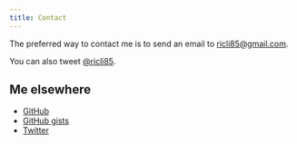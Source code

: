 ```yaml
---
title: Contact
---
```


The preferred way to contact me is to send an email to
[ricli85@gmail.com](mailto:ricli85@gmail.com).

You can also tweet <a href="http://twitter.com/ricli85">@ricli85</a>.

## Me elsewhere

<ul>
  <li><a href="https://github.com/rickardlindberg">GitHub</a></li>
  <li><a href="https://gist.github.com/rickardlindberg">GitHub gists</a></li>
  <li><a href="http://twitter.com/ricli85">Twitter</a></li>
</ul>

